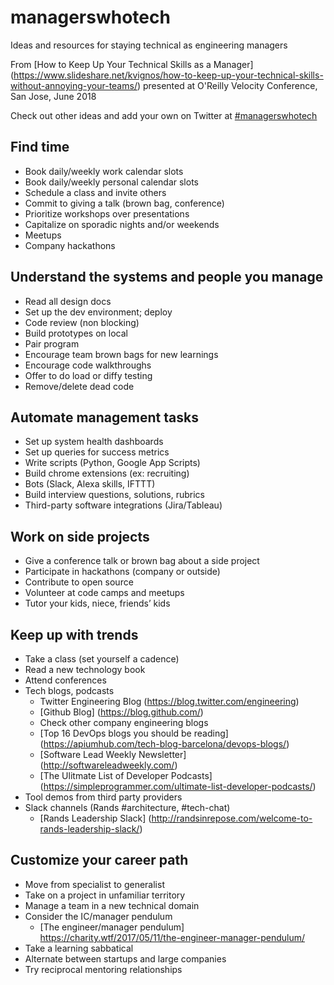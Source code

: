 # managerswhotech
Ideas and resources for staying technical as engineering managers

From [How to Keep Up Your Technical Skills as a Manager] (https://www.slideshare.net/kvignos/how-to-keep-up-your-technical-skills-without-annoying-your-teams/) presented at O'Reilly Velocity Conference, San Jose, June 2018

Check out other ideas and add your own on Twitter at [#managerswhotech](https://twitter.com/search?q=%23managerswhotech)

## Find time
* Book daily/weekly work calendar slots
* Book daily/weekly personal calendar slots
* Schedule a class and invite others
* Commit to giving a talk (brown bag, conference)
* Prioritize workshops over presentations
* Capitalize on sporadic nights and/or weekends
* Meetups
* Company hackathons

## Understand the systems and people you manage
* Read all design docs
* Set up the dev environment; deploy
* Code review (non blocking)
* Build prototypes on local 
* Pair program
* Encourage team brown bags for new learnings
* Encourage code walkthroughs
* Offer to do load or diffy testing
* Remove/delete dead code

## Automate management tasks
* Set up system health dashboards
* Set up queries for success metrics
* Write scripts (Python, Google App Scripts)
* Build chrome extensions (ex: recruiting)
* Bots (Slack, Alexa skills, IFTTT)
* Build interview questions, solutions, rubrics 
* Third-party software integrations (Jira/Tableau)

## Work on side projects
* Give a conference talk or brown bag about a side project
* Participate in hackathons (company or outside)
* Contribute to open source 
* Volunteer at code camps and meetups
* Tutor your kids, niece, friends’ kids

## Keep up with trends
* Take a class (set yourself a cadence)
* Read a new technology book 
* Attend conferences 
* Tech blogs, podcasts
    - Twitter Engineering Blog (https://blog.twitter.com/engineering)
    - [Github Blog] (https://blog.github.com/)
    - Check other company engineering blogs
    - [Top 16 DevOps blogs you should be reading] (https://apiumhub.com/tech-blog-barcelona/devops-blogs/)
    - [Software Lead Weekly Newsletter] (http://softwareleadweekly.com/)
    - [The Ulitmate List of Developer Podcasts] (https://simpleprogrammer.com/ultimate-list-developer-podcasts/)
* Tool demos from third party providers
* Slack channels (Rands #architecture, #tech-chat)
    - [Rands Leadership Slack] (http://randsinrepose.com/welcome-to-rands-leadership-slack/)

## Customize your career path
* Move from specialist to generalist
* Take on a project in unfamiliar territory
* Manage a team in a new technical domain
* Consider the IC/manager pendulum
    - [The engineer/manager pendulum] https://charity.wtf/2017/05/11/the-engineer-manager-pendulum/
* Take a learning sabbatical
* Alternate between startups and large companies
* Try reciprocal mentoring relationships

